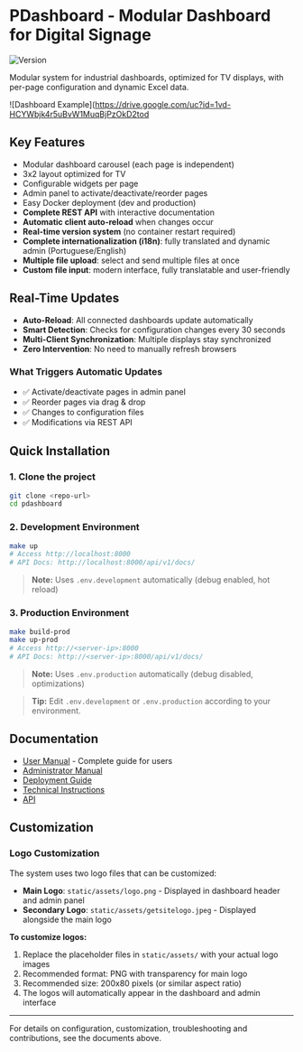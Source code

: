 # PDashboard - Modular Dashboard for Digital Signage

![Version](https://img.shields.io/badge/version-1.2.0-blue.svg)

Modular system for industrial dashboards, optimized for TV displays, with per-page configuration and dynamic Excel data.

![Dashboard Example](https://drive.google.com/uc?id=1vd-HCYWbjk4r5uBvW1MuqBjPzOkD2tod  

## Key Features
- Modular dashboard carousel (each page is independent)
- 3x2 layout optimized for TV
- Configurable widgets per page
- Admin panel to activate/deactivate/reorder pages
- Easy Docker deployment (dev and production)
- **Complete REST API** with interactive documentation
- **Automatic client auto-reload** when changes occur
- **Real-time version system** (no container restart required)
- **Complete internationalization (i18n)**: fully translated and dynamic admin (Portuguese/English)
- **Multiple file upload**: select and send multiple files at once
- **Custom file input**: modern interface, fully translatable and user-friendly

## Real-Time Updates
- **Auto-Reload**: All connected dashboards update automatically
- **Smart Detection**: Checks for configuration changes every 30 seconds
- **Multi-Client Synchronization**: Multiple displays stay synchronized
- **Zero Intervention**: No need to manually refresh browsers

### What Triggers Automatic Updates
- ✅ Activate/deactivate pages in admin panel
- ✅ Reorder pages via drag & drop
- ✅ Changes to configuration files
- ✅ Modifications via REST API

## Quick Installation

### 1. Clone the project
```bash
git clone <repo-url>
cd pdashboard
```

### 2. Development Environment
```bash
make up
# Access http://localhost:8000
# API Docs: http://localhost:8000/api/v1/docs/
```
> **Note:** Uses `.env.development` automatically (debug enabled, hot reload)

### 3. Production Environment
```bash
make build-prod
make up-prod
# Access http://<server-ip>:8000
# API Docs: http://<server-ip>:8000/api/v1/docs/
```
> **Note:** Uses `.env.production` automatically (debug disabled, optimizations)

> **Tip:** Edit `.env.development` or `.env.production` according to your environment.

## Documentation
- [User Manual](docs/USER_MANUAL.md) - Complete guide for users
- [Administrator Manual](docs/ADMIN.md)
- [Deployment Guide](docs/DEPLOYMENT.md)
- [Technical Instructions](docs/instructions.md)
- [API](docs/API.md)

## Customization

### Logo Customization
The system uses two logo files that can be customized:

- **Main Logo**: `static/assets/logo.png` - Displayed in dashboard header and admin panel
- **Secondary Logo**: `static/assets/getsitelogo.jpeg` - Displayed alongside the main logo

**To customize logos:**
1. Replace the placeholder files in `static/assets/` with your actual logo images
2. Recommended format: PNG with transparency for main logo
3. Recommended size: 200x80 pixels (or similar aspect ratio)
4. The logos will automatically appear in the dashboard and admin interface

---

For details on configuration, customization, troubleshooting and contributions, see the documents above. 